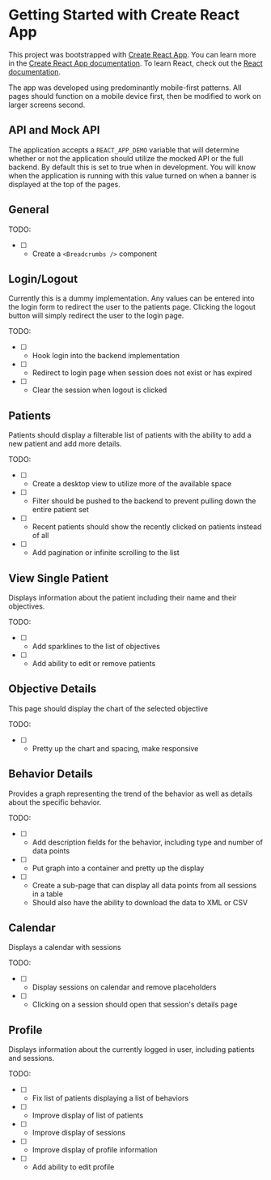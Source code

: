 # Getting Started with Create React App

This project was bootstrapped with [Create React App](https://github.com/facebook/create-react-app). 
You can learn more in the [Create React App documentation](https://facebook.github.io/create-react-app/docs/getting-started). To learn React, check out the [React documentation](https://reactjs.org/).

The app was developed using predominantly mobile-first patterns. All pages should function on a mobile device first, then be modified to work on larger screens second.

## API and Mock API

The application accepts a `REACT_APP_DEMO` variable that will determine whether or not the application should utilize the mocked API or the full backend. By default this is set to true when in development. You will know when the application is running with this value turned on when a banner is displayed at the top of the pages.

## General

TODO:

- [ ] - Create a `<Breadcrumbs />` component

## Login/Logout

Currently this is a dummy implementation.
Any values can be entered into the login form to redirect the user to the patients page.
Clicking the logout button will simply redirect the user to the login page.

TODO:

- [ ] - Hook login into the backend implementation
- [ ] - Redirect to login page when session does not exist or has expired
- [ ] - Clear the session when logout is clicked

## Patients

Patients should display a filterable list of patients with the ability to add a new patient and add more details.

TODO:

- [ ] - Create a desktop view to utilize more of the available space
- [ ] - Filter should be pushed to the backend to prevent pulling down the entire patient set
- [ ] - Recent patients should show the recently clicked on patients instead of all
- [ ] - Add pagination or infinite scrolling to the list

## View Single Patient

Displays information about the patient including their name and their objectives.

TODO:

- [ ] - Add sparklines to the list of objectives
- [ ] - Add ability to edit or remove patients

## Objective Details

This page should display the chart of the selected objective

TODO:

- [ ] - Pretty up the chart and spacing, make responsive

## Behavior Details

Provides a graph representing the trend of the behavior as well as details about the specific behavior.

TODO:

- [ ] - Add description fields for the behavior, including type and number of data points
- [ ] - Put graph into a container and pretty up the display
- [ ] - Create a sub-page that can display all data points from all sessions in a table
  - Should also have the ability to download the data to XML or CSV

## Calendar

Displays a calendar with sessions

TODO:

- [ ] - Display sessions on calendar and remove placeholders
- [ ] - Clicking on a session should open that session's details page

## Profile

Displays information about the currently logged in user, including patients and sessions.

TODO:

- [ ] - Fix list of patients displaying a list of behaviors
- [ ] - Improve display of list of patients
- [ ] - Improve display of sessions
- [ ] - Improve display of profile information
- [ ] - Add ability to edit profile
